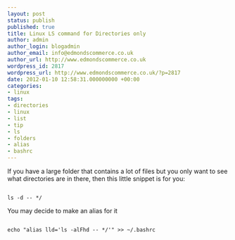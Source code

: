 ```yaml
---
layout: post
status: publish
published: true
title: Linux LS command for Directories only
author: admin
author_login: blogadmin
author_email: info@edmondscommerce.co.uk
author_url: http://www.edmondscommerce.co.uk
wordpress_id: 2817
wordpress_url: http://www.edmondscommerce.co.uk/?p=2817
date: 2012-01-10 12:58:31.000000000 +00:00
categories:
- linux
tags:
- directories
- linux
- list
- tip
- ls
- folders
- alias
- bashrc
---
```

If you have a large folder that contains a lot of files but you only want to see what directories are in there, then this little snippet is for you:

```

ls -d -- */

```

You may decide to make an alias for it

```

echo "alias lld='ls -alFhd -- */'" >> ~/.bashrc

```
